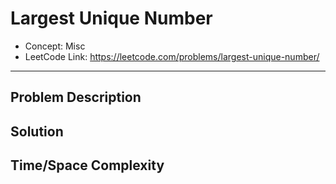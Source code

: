 # Largest Unique Number

- Concept: Misc
- LeetCode Link: https://leetcode.com/problems/largest-unique-number/

---

## Problem Description

## Solution

## Time/Space Complexity

